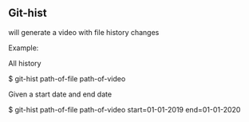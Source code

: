 ## Git-hist

will generate a video with file history changes

Example:

  All history

  $ git-hist path-of-file path-of-video

  Given a start date and end date

  $ git-hist path-of-file path-of-video start=01-01-2019 end=01-01-2020



